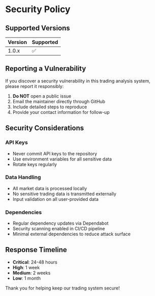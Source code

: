 # Security Policy

## Supported Versions

| Version | Supported          |
| ------- | ------------------ |
| 1.0.x   | :white_check_mark: |

## Reporting a Vulnerability

If you discover a security vulnerability in this trading analysis system, please report it responsibly:

1. **Do NOT** open a public issue
2. Email the maintainer directly through GitHub
3. Include detailed steps to reproduce
4. Provide your contact information for follow-up

## Security Considerations

### API Keys
- Never commit API keys to the repository
- Use environment variables for all sensitive data
- Rotate keys regularly

### Data Handling
- All market data is processed locally
- No sensitive trading data is transmitted externally
- Input validation on all user-provided data

### Dependencies
- Regular dependency updates via Dependabot
- Security scanning enabled in CI/CD pipeline
- Minimal external dependencies to reduce attack surface

## Response Timeline

- **Critical**: 24-48 hours
- **High**: 1 week
- **Medium**: 2 weeks
- **Low**: 1 month

Thank you for helping keep our trading system secure!